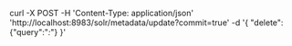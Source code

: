 curl -X POST -H 'Content-Type: application/json' 'http://localhost:8983/solr/metadata/update?commit=true' -d '{ "delete": {"query":"*:*"} }'

